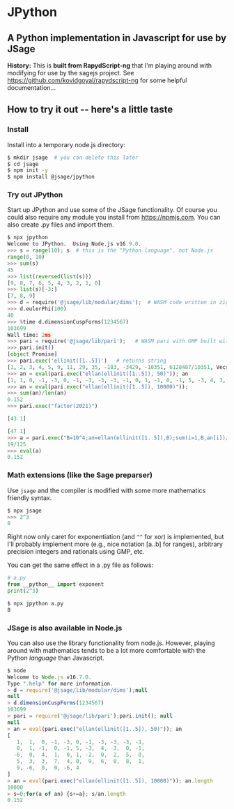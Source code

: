 # JPython

## A Python implementation in Javascript for use by JSage

**History:** This is **built from RapydScript-ng** that I'm playing around with
modifying for use by the sagejs project. See
https://github.com/kovidgoyal/rapydscript-ng for some helpful documentation...

## How to try it out -- here's a little taste

### Install

Install into a temporary node.js directory:

```bash
$ mkdir jsage  # you can delete this later
$ cd jsage
$ npm init -y
$ npm install @jsage/jpython
```

### Try out JPython

Start up JPython and use some of the JSage functionality. Of course you could also
require any module you install from https://npmjs.com. You can also create .py files
and import them.

```python
$ npx jpython
Welcome to JPython.  Using Node.js v16.9.0.
>>> s = range(10); s  # this is the "Python language", not Node.js
range(0, 10)
>>> sum(s)
45
>>> list(reversed(list(s)))
[9, 8, 7, 6, 5, 4, 3, 2, 1, 0]
>>> list(s)[-3:]
[7, 8, 9]
>>> d = require('@jsage/lib/modular/dims');  # WASM code written in ziglang.
>>> d.eulerPhi(100)
40
>>> %time d.dimensionCuspForms(1234567)
103699
Wall time: 2ms
>>> pari = require('@jsage/lib/pari');   # WASM pari with GMP built with 'zig cc'
>>> pari.init()
[object Promise]
>>> pari.exec('ellinit([1..5])')   # returns string
[1, 2, 3, 4, 5, 9, 11, 29, 35, -183, -3429, -10351, 6128487/10351, Vecsmall([1]), [Vecsmall([96, -1])], [0, 0, 0, 0, 0, 0, 0, 0]]
>>> an = eval(pari.exec("ellan(ellinit([1..5]), 50)")); an
[1, 1, 0, -1, -3, 0, -1, -3, -3, -3, -1, 0, 1, -1, 0, -1, 5, -3, 4, 3, 0, -1, -6, 0, 4, 1, 0, 1, -2, 0, 2, 5, 0, 5, 3, 3, 7, 4, 0, 9, 6, 0, 8, 1, 9, -6, 0, 0, -6, 4]
>>> an = eval(pari.exec("ellan(ellinit([1..5]), 10000)"));
>>> sum(an)/len(an)
0.152
>>> pari.exec("factor(2021)")

[43 1]

[47 1]
>>> a = pari.exec("B=10^4;an=ellan(ellinit([1..5]),B);sum(i=1,B,an[i])/B"); a
19/125
>>> eval(a)
0.152
```

### Math extensions (like the Sage preparser)

Use `jsage` and the compiler is modified with some more
mathematics friendly syntax.

```python
$ npx jsage
>>> 2^3
8
```

Right now only caret for exponentiation (and `^^` for xor) is implemented, but
I'll probably implement more (e.g., nice notation [a..b] for ranges), arbitrary
precision integers and rationals using GMP, etc.

You can get the same effect in a .py file as follows:
```python
# a.py
from __python__ import exponent
print(2^3)
```

```bash
$ npx jpython a.py
8
```

### JSage is also available in Node.js

You can also use the library functionality from node.js. However,
playing around with mathematics tends to be a lot more comfortable with the
Python _language_ than Javascript.

```js
$ node
Welcome to Node.js v16.7.0.
Type ".help" for more information.
> d = require('@jsage/lib/modular/dims');null
null
> d.dimensionCuspForms(1234567)
103699
> pari = require('@jsage/lib/pari');pari.init(); null
null
> an = eval(pari.exec("ellan(ellinit([1..5]), 50)")); an
[
   1,  1,  0, -1, -3, 0, -1, -3, -3, -3, -1,
   0,  1, -1,  0, -1, 5, -3,  4,  3,  0, -1,
  -6,  0,  4,  1,  0, 1, -2,  0,  2,  5,  0,
   5,  3,  3,  7,  4, 0,  9,  6,  0,  8,  1,
   9, -6,  0,  0, -6, 4
]
> an = eval(pari.exec("ellan(ellinit([1..5]), 10000)")); an.length
10000
> s=0;for(a of an) {s+=a}; s/an.length
0.152
```
